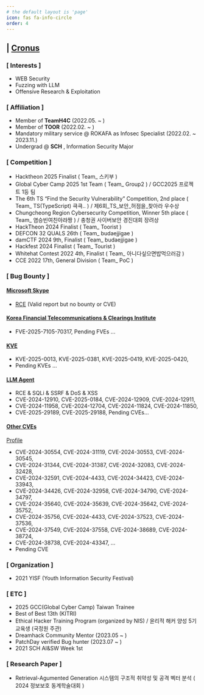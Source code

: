 ```yaml
---
# the default layout is 'page'
icon: fas fa-info-circle
order: 4
---
```


## | <u>Cronus</u>

### **[ Interests ]**
- WEB Security
- Fuzzing with LLM
- Offensive Research & Exploitation


### **[ Affiliation ]**
- Member of __TeamH4C__ (2022.05. ~ ) 
- Member of __TOOR__ (2022.02. ~ )
- Mandatory military service @ ROKAFA as Infosec Specialist (2022.02. ~ 2023.11.)
- Undergrad @ __SCH__ , Information Security Major


### **[ Competition ]**
- Hacktheon 2025 Finalist ( Team_ 스키부 )
- Global Cyber Camp 2025 1st Team ( Team_ Group2 ) / GCC2025 프로젝트 1등 팀
- The 6th TS “Find the Security Vulnerability” Competition, 2nd place ( Team_ TS(TypeScript) 큭큭.. ) / 제6회_TS_보안_허점을_찾아라 우수상
- Chungcheong Region Cybersecurity Competition, Winner 5th place ( Team_ 염승빈여친아랴짱 ) / 충청권 사이버보안 경진대회 장려상
- HackTheon 2024 Finalist ( Team_ Toorist )
- DEFCON 32 QUALS 26th ( Team_ budaejjigae )
- damCTF 2024 9th, Finalist ( Team_ budaejjigae )
- Hackfest 2024 Finalist ( Team_ Tourist )
- Whitehat Contest 2022 4th, Finalist ( Team_ 아니다싶으면밥먹으러감 )
- CCE 2022 17th, General Division ( Team_ PoC )
  


### **[ Bug Bounty ]**
#### <u>Microsoft Skype</u>
- [RCE](https://github.com/Cr0nu3/RCE_Exploit_in_Microsoft_Skype) (Valid report but no bounty or CVE)

#### <u>Korea Financial Telecommunications & Clearings Institute</u>
- FVE-2025-7105-70317, Pending FVEs ...

#### <u>KVE</u>
- KVE-2025-0013, KVE-2025-0381, KVE-2025-0419, KVE-2025-0420,
- Pending KVEs ...

#### <u>LLM Agent</u>
- RCE & SQLi & SSRF & DoS & XSS
- CVE-2024-12910, CVE-2025-0184, CVE-2024-12909, CVE-2024-12911,
- CVE-2024-11958, CVE-2024-12704, CVE-2024-11824, CVE-2024-11850,
- CVE-2025-29189, CVE-2025-29188, Pending CVEs...

#### <u>Other CVEs</u>
  [Profile](https://patchstack.com/database/researcher/95805911-7466-482a-8c46-58bfb026a8a0)
- CVE-2024-30554, CVE-2024-31119, CVE-2024-30553, CVE-2024-30545,
- CVE-2024-31344, CVE-2024-31387, CVE-2024-32083, CVE-2024-32428,
- CVE-2024-32591, CVE-2024-4433, CVE-2024-34423, CVE-2024-33943,
- CVE-2024-34426, CVE-2024-32958, CVE-2024-34790, CVE-2024-34797,
- CVE-2024-35640, CVE-2024-35639, CVE-2024-35642, CVE-2024-35752,
- CVE-2024-35756, CVE-2024-4433, CVE-2024-37523, CVE-2024-37536,
- CVE-2024-37549, CVE-2024-37558, CVE-2024-38689, CVE-2024-38724,
- CVE-2024-38738, CVE-2024-43347, ...
- Pending CVE

### **[ Organization ]**
- 2021 YISF (Youth Information Security Festival)


### **[ ETC ]**
- 2025 GCC(Global Cyber Camp) Taiwan Trainee
- Best of Best 13th (KITRI) 
- Ethical Hacker Training Program (organized by NIS) / 윤리적 해커 양성 5기 교육생 (국정원 주관)
- Dreamhack Community Mentor (2023.05 ~ )
- PatchDay verified Bug hunter (2023.07 ~ )
- 2021 SCH AI&SW Week 1st

### **[ Research Paper ]**
- Retrieval-Agumented Generation 시스템의 구조적 취약성 및 공격 벡터 분석 ( 2024 정보보호 동계학술대회 )
